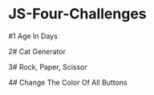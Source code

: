 # JS-Four-Challenges

#1 Age In Days

2# Cat Generator

3# Rock, Paper, Scissor

4# Change The Color Of All Buttons
